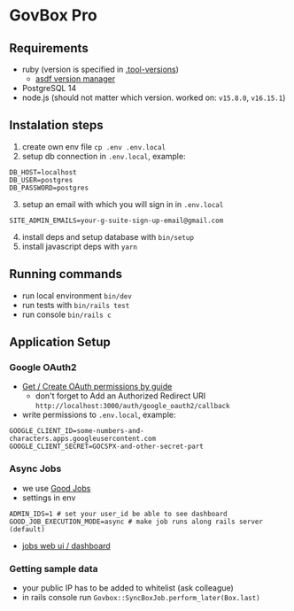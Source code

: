 # GovBox Pro

## Requirements
- ruby (version is specified in [.tool-versions](.tool-versions))
  - [asdf version manager](https://asdf-vm.com/)
- PostgreSQL 14
- node.js (should not matter which version. worked on: `v15.8.0`, `v16.15.1`)

## Instalation steps

1. create own env file `cp .env .env.local`
2. setup db connection in `.env.local`, example:

```dotenv
DB_HOST=localhost
DB_USER=postgres
DB_PASSWORD=postgres
```
3. setup an email with which you will sign in in `.env.local`

```dotenv
SITE_ADMIN_EMAILS=your-g-suite-sign-up-email@gmail.com
```

4. install deps and setup database with `bin/setup`
5. install javascript deps with `yarn`

## Running commands

- run local environment `bin/dev`
- run tests with `bin/rails test`
- run console `bin/rails c`

## Application Setup

### Google OAuth2
- [Get / Create OAuth permissions by guide](https://medium.com/@jenn.leigh.hansen/google-oauth2-for-rails-ba1bcfd1b863)
  - don't forget to Add an Authorized Redirect URI `http://localhost:3000/auth/google_oauth2/callback`
- write permissions to `.env.local`, example:

```dotenv
GOOGLE_CLIENT_ID=some-numbers-and-characters.apps.googleusercontent.com
GOOGLE_CLIENT_SECRET=GOCSPX-and-other-secret-part
```

### Async Jobs
- we use [Good Jobs](https://github.com/bensheldon/good_job)
- settings in env

```dotenv
ADMIN_IDS=1 # set your user_id be able to see dashboard
GOOD_JOB_EXECUTION_MODE=async # make job runs along rails server (default)
```

- [jobs web ui / dashboard](http://localhost:3000/good_job)

### Getting sample data
- your public IP has to be added to whitelist (ask colleague)
- in rails console run `Govbox::SyncBoxJob.perform_later(Box.last)`
